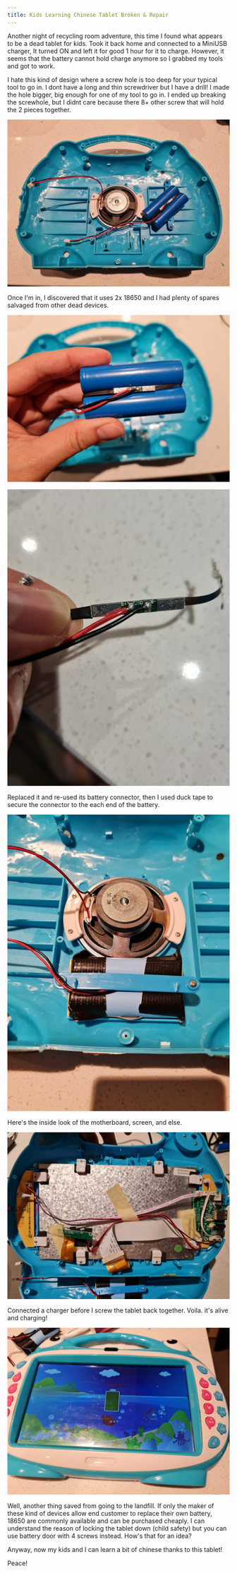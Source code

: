 ```yaml
---
title: Kids Learning Chinese Tablet Broken & Repair
---
```


Another night of recycling room adventure, this time I found what appears to be a dead tablet for kids.
Took it back home and connected to a MiniUSB charger, It turned ON and left it for good 1 hour for it to charge.
However, it seems that the battery cannot hold charge anymore so I grabbed my tools and got to work.

I hate this kind of design where a screw hole is too deep for your typical tool to go in. I dont have a long and thin screwdriver but I have a drill!
I made the hole bigger, big enough for one of my tool to go in. I ended up breaking the screwhole, but I didnt care because there 8+ other screw that will hold the 2 pieces together.

![](/assets/images/learning_chinese_tablet_05.jpg)

Once I'm in, I discovered that it uses 2x 18650 and I had plenty of spares salvaged from other dead devices. 

![](/assets/images/learning_chinese_tablet_04.jpg)

![](/assets/images/learning_chinese_tablet_06.jpg)

Replaced it and re-used its battery connector, then I used duck tape to secure the connector to the each end of the battery. 

![](/assets/images/learning_chinese_tablet_01.jpg)

Here's the inside look of the motherboard, screen, and else.

![](/assets/images/learning_chinese_tablet_02.jpg)

Connected a charger before I screw the tablet back together. Voila. it's alive and charging!

![](/assets/images/learning_chinese_tablet_03.jpg)

Well, another thing saved from going to the landfill. 
If only the maker of these kind of devices allow end customer to replace their own battery, 18650 are commonly available and can be purchased cheaply.
I can understand the reason of locking the tablet down (child safety) but you can use battery door with 4 screws instead. How's that for an idea?

Anyway, now my kids and I can learn a bit of chinese thanks to this tablet!

Peace!
